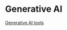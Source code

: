 # Generative AI
[Generative AI tools](https://github.com/piyalidas10/Gen-AI/tree/96e8d0506b93137a76926d95a0741b5efffb499b/pdf)

